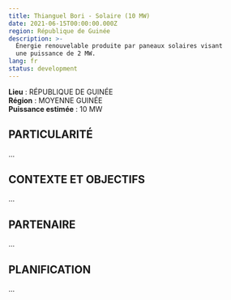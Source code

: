 ```yaml
---
title: Thianguel Bori - Solaire (10 MW)
date: 2021-06-15T00:00:00.000Z
region: République de Guinée
description: >-
  Énergie renouvelable produite par paneaux solaires visant
  une puissance de 2 MW.
lang: fr
status: development
---
```

**Lieu** : RÉPUBLIQUE DE GUINÉE<br>
**Région** : MOYENNE GUINÉE<br>
**Puissance estimée** : 10 MW<br>

## PARTICULARITÉ

...

## CONTEXTE ET OBJECTIFS

...

## PARTENAIRE

...

## PLANIFICATION

...
